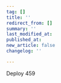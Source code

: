 ```yaml
---
tag: []
title: ''
redirect_from: []
summary: ''
last_modified_at: 
published_at: 
new_article: false
changelog: ''

---
```

Deploy 459